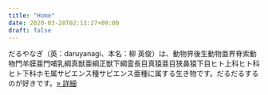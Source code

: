 ```yaml
---
title: "Home"
date: 2020-03-28T02:13:27+09:00
draft: false
---
```


だるやなぎ（英：daruyanagi、本名：柳 英俊）は、動物界後生動物亜界脊索動物門羊膜亜門哺乳綱真獣亜綱正獣下綱霊長目真猿亜目狭鼻猿下目ヒト上科ヒト科ヒト下科ホモ属サピエンス種サピエンス亜種に属する生き物です。だるだるするのが好きです。[&raquo; 詳細](/about) 

<script language="javascript" type="text/javascript" src="https://counting.hatelabo.jp/widget?count_id=197352" charset="utf-8"></script>